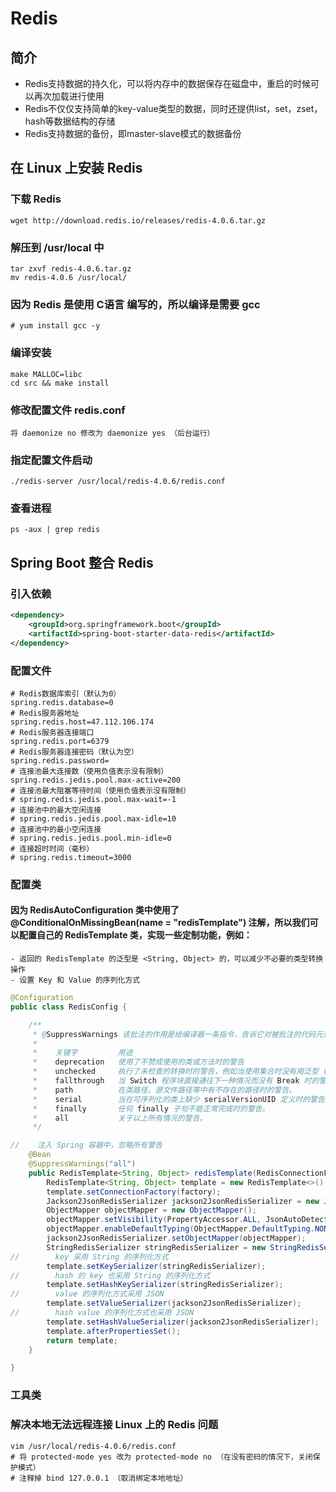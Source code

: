 # Redis

## 简介
- Redis支持数据的持久化，可以将内存中的数据保存在磁盘中，重启的时候可以再次加载进行使用
- Redis不仅仅支持简单的key-value类型的数据，同时还提供list，set，zset，hash等数据结构的存储
- Redis支持数据的备份，即master-slave模式的数据备份

## 在 Linux 上安装 Redis

### 下载 Redis
    wget http://download.redis.io/releases/redis-4.0.6.tar.gz
    
### 解压到 /usr/local 中
    tar zxvf redis-4.0.6.tar.gz
    mv redis-4.0.6 /usr/local/
    
### 因为 Redis 是使用 C语言 编写的，所以编译是需要 gcc
    # yum install gcc -y
    
### 编译安装
    make MALLOC=libc
    cd src && make install

### 修改配置文件 redis.conf
    将 daemonize no 修改为 daemonize yes （后台运行）
    
### 指定配置文件启动
    ./redis-server /usr/local/redis-4.0.6/redis.conf
    
### 查看进程
    ps -aux | grep redis
    
## Spring Boot 整合 Redis

### 引入依赖
```xml
<dependency>
    <groupId>org.springframework.boot</groupId>
    <artifactId>spring-boot-starter-data-redis</artifactId>
</dependency>
```

### 配置文件
```properties
# Redis数据库索引（默认为0）
spring.redis.database=0
# Redis服务器地址
spring.redis.host=47.112.106.174
# Redis服务器连接端口
spring.redis.port=6379
# Redis服务器连接密码（默认为空）
spring.redis.password=
# 连接池最大连接数（使用负值表示没有限制）
spring.redis.jedis.pool.max-active=200
# 连接池最大阻塞等待时间（使用负值表示没有限制）
# spring.redis.jedis.pool.max-wait=-1
# 连接池中的最大空闲连接
# spring.redis.jedis.pool.max-idle=10
# 连接池中的最小空闲连接
# spring.redis.jedis.pool.min-idle=0
# 连接超时时间（毫秒）
# spring.redis.timeout=3000
```

### 配置类
#### 因为 RedisAutoConfiguration 类中使用了 @ConditionalOnMissingBean(name = "redisTemplate") 注解，所以我们可以配置自己的 RedisTemplate 类，实现一些定制功能，例如：
    - 返回的 RedisTemplate 的泛型是 <String, Object> 的，可以减少不必要的类型转换操作
    - 设置 Key 和 Value 的序列化方式
```java
@Configuration
public class RedisConfig {

    /**
     * @SuppressWarnings 该批注的作用是给编译器一条指令，告诉它对被批注的代码元素内部的某些警告保持静默
     *
     *    关键字         用途
     *    deprecation   使用了不赞成使用的类或方法时的警告
     *    unchecked     执行了未检查的转换时的警告，例如当使用集合时没有用泛型 (Generics) 来指定集合保存的类型。
     *    fallthrough   当 Switch 程序块直接通往下一种情况而没有 Break 时的警告。
     *    path          在类路径、源文件路径等中有不存在的路径时的警告。
     *    serial        当在可序列化的类上缺少 serialVersionUID 定义时的警告。
     *    finally       任何 finally 子句不能正常完成时的警告。
     *    all           关于以上所有情况的警告。
     */

//    注入 Spring 容器中，忽略所有警告
    @Bean
    @SuppressWarnings("all")
    public RedisTemplate<String, Object> redisTemplate(RedisConnectionFactory factory) {
        RedisTemplate<String, Object> template = new RedisTemplate<>();
        template.setConnectionFactory(factory);
        Jackson2JsonRedisSerializer jackson2JsonRedisSerializer = new Jackson2JsonRedisSerializer(Object.class);
        ObjectMapper objectMapper = new ObjectMapper();
        objectMapper.setVisibility(PropertyAccessor.ALL, JsonAutoDetect.Visibility.ANY);
        objectMapper.enableDefaultTyping(ObjectMapper.DefaultTyping.NON_FINAL);
        jackson2JsonRedisSerializer.setObjectMapper(objectMapper);
        StringRedisSerializer stringRedisSerializer = new StringRedisSerializer();
//        key 采用 String 的序列化方式
        template.setKeySerializer(stringRedisSerializer);
//        hash 的 key 也采用 String 的序列化方式
        template.setHashKeySerializer(stringRedisSerializer);
//        value 的序列化方式采用 JSON
        template.setValueSerializer(jackson2JsonRedisSerializer);
//        hash value 的序列化方式也采用 JSON
        template.setHashValueSerializer(jackson2JsonRedisSerializer);
        template.afterPropertiesSet();
        return template;
    }

}
```
### 工具类

### 解决本地无法远程连接 Linux 上的 Redis 问题
    vim /usr/local/redis-4.0.6/redis.conf
    # 将 protected-mode yes 改为 protected-mode no （在没有密码的情况下，关闭保护模式）
    # 注释掉 bind 127.0.0.1 （取消绑定本地地址）
    
